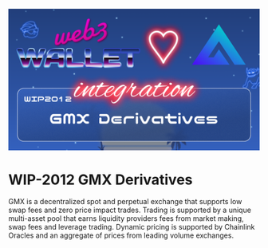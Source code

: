 ![image](../images/2012.png)

# WIP-2012 GMX Derivatives

GMX is a decentralized spot and perpetual exchange that supports low swap fees and zero price impact trades.
Trading is supported by a unique multi-asset pool that earns liquidity providers fees from market making, swap fees and leverage trading.
Dynamic pricing is supported by Chainlink Oracles and an aggregate of prices from leading volume exchanges.
